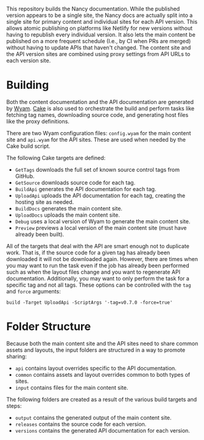 This repository builds the Nancy documentation. While the published version appears to be a single site, the Nancy docs are actually split into a single site for primary content and individual sites for each API version. This allows atomic publishing on platforms like Netlify for new versions without having to republish every individual version. It also lets the main content be published on a more frequent schedule (I.e., by CI when PRs are merged) without having to update APIs that haven't changed. The content site and the API version sites are combined using proxy settings from API URLs to each version site.

# Building

Both the content documentation and the API documentation are generated by [Wyam](https://wyam.io). [Cake](https://cakebuild.net) is also used to orchestrate the build and perform tasks like fetching tag names, downloading source code, and generating host files like the proxy definitions.

There are two Wyam configuration files: `config.wyam` for the main content site and `api.wyam` for the API sites. These are used when needed by the Cake build script.

The following Cake targets are defined:

* `GetTags` downloads the full set of known source control tags from GitHub.
* `GetSource` downloads source code for each tag.
* `BuildApi` generates the API documentation for each tag.
* `UploadApi` uploads the API documentation for each tag, creating the hosting site as needed.
* `BuildDocs` generates the main content site.
* `UploadDocs` uploads the main content site.
* `Debug` uses a local version of Wyam to generate the main content site.
* `Preview` previews a local version of the main content site (must have already been built).

All of the targets that deal with the API are smart enough not to duplicate work. That is, if the source code for a given tag has already been downloaded it will not be downloaded again. However, there are times when you may want to run the task even if the job has already been performed such as when the layout files change and you want to regenerate API documentation. Additionally, you may want to only perform the task for a specific tag and not all tags. These options can be controlled with the `tag` and `force` arguments:

```
build -Target UploadApi -ScriptArgs '-tag=v0.7.0 -force=true'
```

# Folder Structure

Because both the main content site and the API sites need to share common assets and layouts, the input folders are structured in a way to promote sharing:

* `api` contains layout overrides specific to the API documentation.
* `common` contains assets and layout overrides common to both types of sites.
* `input` contains files for the main content site.

The following folders are created as a result of the various build targets and steps:

* `output` contains the generated output of the main content site.
* `releases` contains the source code for each version.
* `versions` contains the generated API documentation for each version.